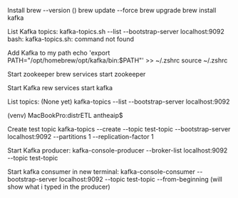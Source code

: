 

Install
brew --version ()
brew update --force
brew upgrade
brew install kafka

List Kafka topics:
kafka-topics.sh --list --bootstrap-server localhost:9092
bash: kafka-topics.sh: command not found

Add Kafka to my path
echo 'export PATH="/opt/homebrew/opt/kafka/bin:$PATH"' >> ~/.zshrc
source ~/.zshrc

Start zookeeper
 brew services start zookeeper

Start Kafka
rew services start kafka

List topics: (None yet)
kafka-topics --list --bootstrap-server localhost:9092

(venv) MacBookPro:distrETL antheaip$ 

Create test topic
kafka-topics --create --topic test-topic --bootstrap-server localhost:9092 --partitions 1 --replication-factor 1

Start Kafka producer:
kafka-console-producer --broker-list localhost:9092 --topic test-topic

Start kafka consumer in new terminal:
kafka-console-consumer --bootstrap-server localhost:9092 --topic test-topic --from-beginning
(will show what i typed in the producer)


